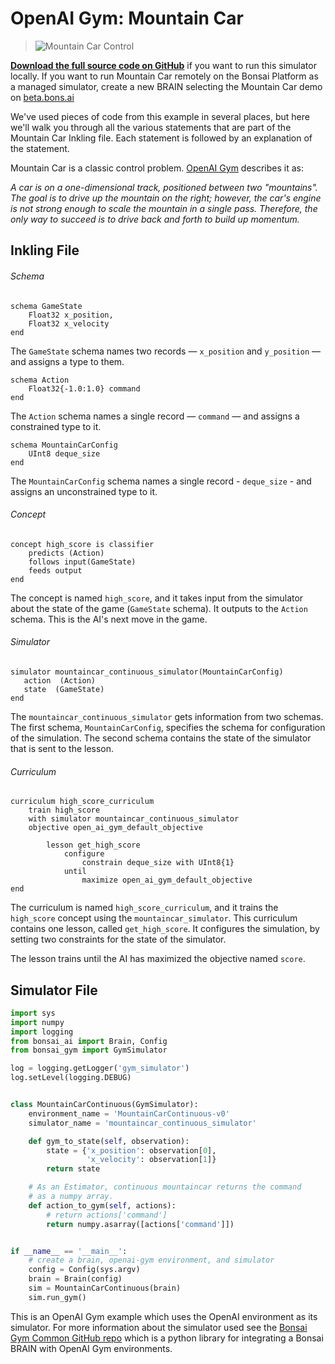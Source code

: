 # OpenAI Gym: Mountain Car

> ![Mountain Car Control](../images/mountain-car-control.gif)

[**Download the full source code on GitHub**][1] if you want to run this simulator locally. If you want to run Mountain Car remotely on the Bonsai Platform as a managed simulator, create a new BRAIN selecting the Mountain Car demo on [beta.bons.ai][4]

We've used pieces of code from this example in several places, but here we'll walk you through all the various statements that are part of the Mountain Car Inkling file. Each statement is followed by an explanation of the statement.

Mountain Car is a classic control problem. [OpenAI Gym][2] describes it as:

_A car is on a one-dimensional track, positioned between two "mountains". The goal is to drive up the mountain on the right; however, the car's engine is not strong enough to scale the mountain in a single pass. Therefore, the only way to succeed is to drive back and forth to build up momentum._

## Inkling File

###### Schema

```inkling
schema GameState
    Float32 x_position,
    Float32 x_velocity
end
```

The `GameState` schema names two records — `x_position` and `y_position` — and assigns a type to them.

```inkling
schema Action
    Float32{-1.0:1.0} command
end
```

The `Action` schema names a single record — `command` — and assigns a constrained type to it.

```inkling
schema MountainCarConfig
    UInt8 deque_size
end
```

The `MountainCarConfig` schema names a single record - `deque_size` - and assigns an unconstrained type to it.

###### Concept

```inkling
concept high_score is classifier
    predicts (Action)
    follows input(GameState)
    feeds output
end
```

The concept is named `high_score`, and it takes input from the simulator about the state of the game (`GameState` schema). It outputs to the `Action` schema. This is the AI's next move in the game.

###### Simulator

```inkling
simulator mountaincar_continuous_simulator(MountainCarConfig)
   action  (Action)
   state  (GameState)
end
```

The `mountaincar_continuous_simulator` gets information from two schemas. The first schema, `MountainCarConfig`, specifies the schema for configuration of the simulation. The second schema contains the state of the simulator that is sent to the lesson.

###### Curriculum

```inkling
curriculum high_score_curriculum
    train high_score
    with simulator mountaincar_continuous_simulator
    objective open_ai_gym_default_objective

        lesson get_high_score
            configure
                constrain deque_size with UInt8{1}
            until
                maximize open_ai_gym_default_objective
end
```

The curriculum is named `high_score_curriculum`, and it trains the `high_score` concept using the `mountaincar_simulator`. This curriculum contains one lesson, called `get_high_score`. It configures the simulation, by setting two constraints for the state of the simulator.

The lesson trains until the AI has maximized the objective named `score`.

## Simulator File

```python
import sys
import numpy
import logging
from bonsai_ai import Brain, Config
from bonsai_gym import GymSimulator

log = logging.getLogger('gym_simulator')
log.setLevel(logging.DEBUG)


class MountainCarContinuous(GymSimulator):
    environment_name = 'MountainCarContinuous-v0'
    simulator_name = 'mountaincar_continuous_simulator'

    def gym_to_state(self, observation):
        state = {'x_position': observation[0],
                 'x_velocity': observation[1]}
        return state

    # As an Estimator, continuous mountaincar returns the command
    # as a numpy array.
    def action_to_gym(self, actions):
        # return actions['command']
        return numpy.asarray([actions['command']])


if __name__ == '__main__':
    # create a brain, openai-gym environment, and simulator
    config = Config(sys.argv)
    brain = Brain(config)
    sim = MountainCarContinuous(brain)
    sim.run_gym()
```

This is an OpenAI Gym example which uses the OpenAI environment as its simulator. For more information about the simulator used see the [Bonsai Gym Common GitHub repo][3] which is a python library for integrating a Bonsai BRAIN with OpenAI Gym environments.

[1]: https://github.com/BonsaiAI/gym-mountaincar-sample
[2]: https://gym.openai.com/envs/MountainCarContinuous-v0/
[3]: https://github.com/BonsaiAI/bonsai-gym-common
[4]: https://beta.bons.ai/new


